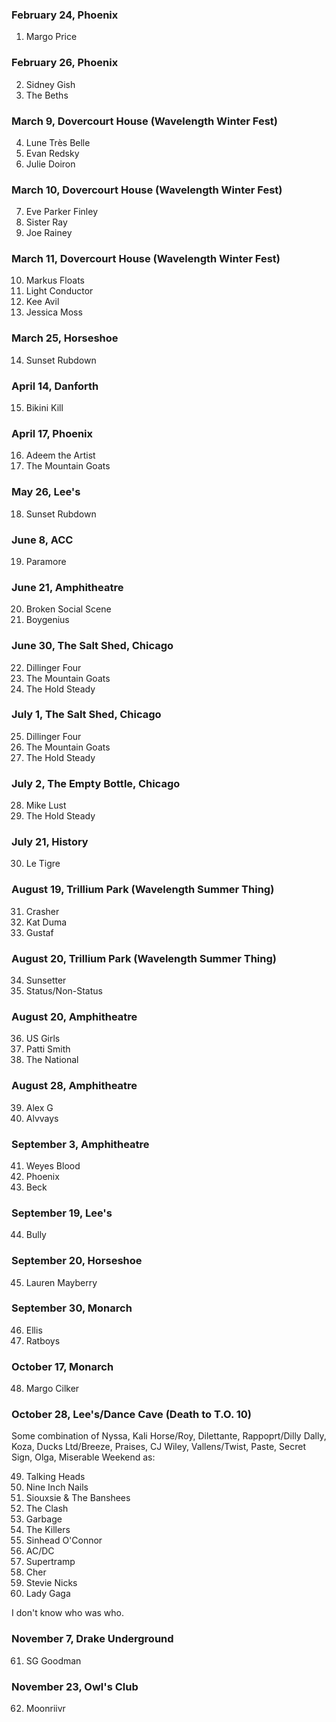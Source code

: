 ### February 24, Phoenix

1. Margo Price

### February 26, Phoenix

2. Sidney Gish
3. The Beths

### March 9, Dovercourt House (Wavelength Winter Fest)

4. Lune Très Belle
5. Evan Redsky
6. Julie Doiron

### March 10, Dovercourt House (Wavelength Winter Fest)

7. Eve Parker Finley
8. Sister Ray
9. Joe Rainey

### March 11, Dovercourt House (Wavelength Winter Fest)

10. Markus Floats
11. Light Conductor
12. Kee Avil
13. Jessica Moss

### March 25, Horseshoe

14. Sunset Rubdown

### April 14, Danforth

15. Bikini Kill

### April 17, Phoenix

16. Adeem the Artist
17. The Mountain Goats

### May 26, Lee's

18. Sunset Rubdown

### June 8, ACC

19. Paramore

### June 21, Amphitheatre

20. Broken Social Scene
21. Boygenius

### June 30, The Salt Shed, Chicago

22. Dillinger Four
23. The Mountain Goats
24. The Hold Steady

### July 1, The Salt Shed, Chicago

25. Dillinger Four
26. The Mountain Goats
27. The Hold Steady

### July 2, The Empty Bottle, Chicago

28. Mike Lust
29. The Hold Steady

### July 21, History

30. Le Tigre

### August 19, Trillium Park (Wavelength Summer Thing)

31. Crasher
32. Kat Duma
33. Gustaf

### August 20, Trillium Park (Wavelength Summer Thing)

34. Sunsetter
35. Status/Non-Status

### August 20, Amphitheatre

36. US Girls
37. Patti Smith
38. The National

### August 28, Amphitheatre

39. Alex G
40. Alvvays

### September 3, Amphitheatre

41. Weyes Blood
42. Phoenix
43. Beck

### September 19, Lee's

44. Bully

### September 20, Horseshoe

45. Lauren Mayberry

### September 30, Monarch 

46. Ellis
47. Ratboys

### October 17, Monarch

48. Margo Cilker

### October 28, Lee's/Dance Cave (Death to T.O. 10)

Some combination of Nyssa, Kali Horse/Roy, Dilettante, Rappoprt/Dilly Dally, Koza, Ducks Ltd/Breeze, Praises, CJ Wiley, Vallens/Twist, Paste, Secret Sign, Olga, Miserable Weekend as: 

49. Talking Heads
50. Nine Inch Nails
51. Siouxsie & The Banshees
52. The Clash
53. Garbage
54. The Killers
55. Sinhead O'Connor
56. AC/DC
57. Supertramp
58. Cher
59. Stevie Nicks
60. Lady Gaga

I don't know who was who.

### November 7, Drake Underground

61. SG Goodman

### November 23, Owl's Club

62. Moonriivr
